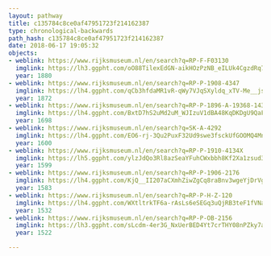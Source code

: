 ```yaml
---
layout: pathway
title: c135784c8ce0af47951723f214162387
type: chronological-backwards
path_hash: c135784c8ce0af47951723f214162387
date: 2018-06-17 19:05:32
objects:
- weblink: https://www.rijksmuseum.nl/en/search?q=RP-F-F03130
  imglink: https://lh3.ggpht.com/oO88TilexEdGN-aikHOzPzNB_eILUk4CgzdRq7itapH_lwLC-c9hlIfzYem-cN6sgl_wwRDxUNz_uiZuGKtTiZadCHo=s200
  year: 1880
- weblink: https://www.rijksmuseum.nl/en/search?q=RP-P-1908-4347
  imglink: https://lh4.ggpht.com/qCb3hfdaMR1vR-qWy7VJqSXyldq_xTV-Me__jsMTIO4Wm0n476zFBZH_-gct_SXhnhIldksDhv6UPNIiutZPnfi4eA=s200
  year: 1872
- weblink: https://www.rijksmuseum.nl/en/search?q=RP-P-1896-A-19368-1432
  imglink: https://lh4.ggpht.com/BxtD7hS2uMd2uM_WJIzuV1dBA48KqDKDgU9QaFh-2bVXYj7TksFc1C1XKo4nO_30Ag0cs73jMeK2xUV9OlMCjVHT9Q=s200
  year: 1698
- weblink: https://www.rijksmuseum.nl/en/search?q=SK-A-4292
  imglink: https://lh4.ggpht.com/EO6-rj-3Qu2PuxF32Ud9swe3fsckUfGOOMQ4MnYnMOkSZhHCfc2uSpHLiDoNvLG2tU7DLm3u8G4DuBHqoTLo5zdnuItX=s200
  year: 1600
- weblink: https://www.rijksmuseum.nl/en/search?q=RP-P-1910-4134X
  imglink: https://lh5.ggpht.com/ylzJdQo3Rl8azSeaYFuhCWxbbh8Kf2Xa1zsud3KWVzv1acyS17JBzB0_G05vgq2_HJSQ31wMr2-N-ZtsOEVKjIIt5WM=s200
  year: 1599
- weblink: https://www.rijksmuseum.nl/en/search?q=RP-P-1906-2176
  imglink: https://lh4.ggpht.com/KjQ__II207aCXmhZiwZgCq8raBnv3wgeYjDrVgQzReuRYlOIGCeNnOJkZL2jc-uV_upsdThH0j9OBDDHaaXHk5I4-yJM=s200
  year: 1583
- weblink: https://www.rijksmuseum.nl/en/search?q=RP-P-H-Z-120
  imglink: https://lh4.ggpht.com/WXtltrkTF6a-rAsLs6eSEGq3uQjRB3teF1fVNa2pX4xdw7tIeQZQuM0_UxtrljVk1fsIbO0kddryl6DUAPjpaTmzPsQ=s200
  year: 1532
- weblink: https://www.rijksmuseum.nl/en/search?q=RP-P-OB-2156
  imglink: https://lh3.ggpht.com/sLcdm-4er3G_NxUerBED4Yt7crTHY08nPZky7aEmRFAsgFHSxHi_j_ubfuhissJ2VAuIjFtA0v5Y-Cd-EBX2SjaNGCdM=s200
  year: 1522

---
```

